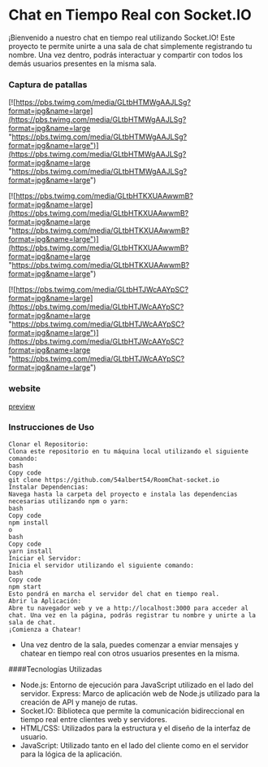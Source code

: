 
# Chat en Tiempo Real con Socket.IO
¡Bienvenido a nuestro chat en tiempo real utilizando Socket.IO! Este proyecto te permite unirte a una sala de chat simplemente registrando tu nombre. Una vez dentro, podrás interactuar y compartir con todos los demás usuarios presentes en la misma sala.
### Captura de patallas
[![https://pbs.twimg.com/media/GLtbHTMWgAAJLSg?format=jpg&name=large](https://pbs.twimg.com/media/GLtbHTMWgAAJLSg?format=jpg&name=large "https://pbs.twimg.com/media/GLtbHTMWgAAJLSg?format=jpg&name=large")](https://pbs.twimg.com/media/GLtbHTMWgAAJLSg?format=jpg&name=large "https://pbs.twimg.com/media/GLtbHTMWgAAJLSg?format=jpg&name=large")

[![https://pbs.twimg.com/media/GLtbHTKXUAAwwmB?format=jpg&name=large](https://pbs.twimg.com/media/GLtbHTKXUAAwwmB?format=jpg&name=large "https://pbs.twimg.com/media/GLtbHTKXUAAwwmB?format=jpg&name=large")](https://pbs.twimg.com/media/GLtbHTKXUAAwwmB?format=jpg&name=large "https://pbs.twimg.com/media/GLtbHTKXUAAwwmB?format=jpg&name=large")

[![https://pbs.twimg.com/media/GLtbHTJWcAAYpSC?format=jpg&name=large](https://pbs.twimg.com/media/GLtbHTJWcAAYpSC?format=jpg&name=large "https://pbs.twimg.com/media/GLtbHTJWcAAYpSC?format=jpg&name=large")](https://pbs.twimg.com/media/GLtbHTJWcAAYpSC?format=jpg&name=large "https://pbs.twimg.com/media/GLtbHTJWcAAYpSC?format=jpg&name=large")


### website
[preview](https://roomchat-socket-io.onrender.com/ "preview")

### Instrucciones de Uso
```
Clonar el Repositorio:
Clona este repositorio en tu máquina local utilizando el siguiente comando:
bash
Copy code
git clone https://github.com/54albert54/RoomChat-socket.io
Instalar Dependencias:
Navega hasta la carpeta del proyecto e instala las dependencias necesarias utilizando npm o yarn:
bash
Copy code
npm install
o
bash
Copy code
yarn install
Iniciar el Servidor:
Inicia el servidor utilizando el siguiente comando:
bash
Copy code
npm start
Esto pondrá en marcha el servidor del chat en tiempo real.
Abrir la Aplicación:
Abre tu navegador web y ve a http://localhost:3000 para acceder al chat. Una vez en la página, podrás registrar tu nombre y unirte a la sala de chat.
¡Comienza a Chatear!
```
* Una vez dentro de la sala, puedes comenzar a enviar mensajes y chatear en tiempo real con otros usuarios presentes en la misma.

####Tecnologías Utilizadas
* Node.js: Entorno de ejecución para JavaScript utilizado en el lado del servidor.
Express: Marco de aplicación web de Node.js utilizado para la creación de API y manejo de rutas.
* Socket.IO: Biblioteca que permite la comunicación bidireccional en tiempo real entre clientes web y servidores.
* HTML/CSS: Utilizados para la estructura y el diseño de la interfaz de usuario.
* JavaScript: Utilizado tanto en el lado del cliente como en el servidor para la lógica de la aplicación.